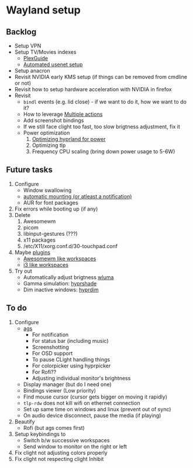 # Wayland setup

## Backlog

- Setup VPN
- Setup TV/Movies indexes
  - [PlexGuide](https://github.com/plexguide/PlexGuide.com)
  - [Automated usenet setup](https://blog.decryption.net.au/t/a-fully-automated-usenet-piracy-machine-with-plex-sabnzbd-and-sonarr/130)
- Setup anacron
- Revisit NVIDIA early KMS setup (if things can be removed from cmdline or not)
- Revisit how to setup hardware acceleration with NVIDIA in firefox
- Revisit
  - `bindl` events (e.g. lid close) - if we want to do it, how we want to do it?
  - How to leverage [Multiple actions](http://wiki.hyprland.org/Configuring/Binds/#multiple-binds-to-one-key)
  - Add screenshot bindings
  - If we still face clight too fast, too slow brigtness adjustment, fix it
  - Power optimization
    1. [Optimizing hyprland for power](http://wiki.hyprland.org/FAQ/#how-do-i-make-hyprland-draw-as-little-power-as-possible-on-my-laptop)
    2. Optimizing tlp
    3. Frequency CPU scaling (bring down power usage to 5-6W)

## Future tasks

1. Configure
   - Window swallowing
   - [automatic mounting (or atleast a notification)](https://wiki.hyprland.org/Useful-Utilities/Other/#automatically-mounting-using-udiskie)
   - AUR for font packages
2. Fix errors while booting up (if any)
3. Delete
   1. Awesomewm
   2. picom
   3. libinput-gestures (???)
   4. x11 packages
   5. /etc/X11/xorg.conf.d/30-touchpad.conf
4. Maybe [plugins](https://wiki.hyprland.org/Plugins/Using-Plugins/#getting-plugins)
   - [Awesomewm like workspaces](https://github.com/Duckonaut/split-monitor-workspaces?tab=readme-ov-file)
   - [i3 like workspaces](https://github.com/outfoxxed/hy3)
5. Try out
   - Automatically adjust brigtness [wluma](https://github.com/maximbaz/wluma?tab=readme-ov-file)
   - Gamma simulation: [hyprshade](https://github.com/loqusion/hyprshade)
   - Dim inactive windows: [hyprdim](https://github.com/donovanglover/hyprdim)

## To do

1. Configure
   - [ags](https://github.com/Aylur/ags/?tab=readme-ov-file)
     - For notification
     - For status bar (including music)
     - Screenshotting
     - For OSD support
     - To pause CLight handling things
     - For colorpicker using hyprpicker
     - For Rofi??
     - Adjusting individual monitor's brightness
   - Display manager (but do I need one)
   - Bindings viewer (Low priority)
   - Find mouse cursor (cursor gets bigger on moving it rapidly)
   - `tlp-rdw` does not kill wifi on ethernet connection
   - Set up same time on windows and linux (prevent out of sync)
   - On audio device disconnect, pause the media (if playing)
2. Beautify
   - Rofi (but ags comes first)
3. Setup keybindings to
   - Switch b/w successive workspaces
   - Send window to monitor on the right or left
4. Fix clight not adjusting colors properly
5. Fix clight not respecting clight Inhibit
